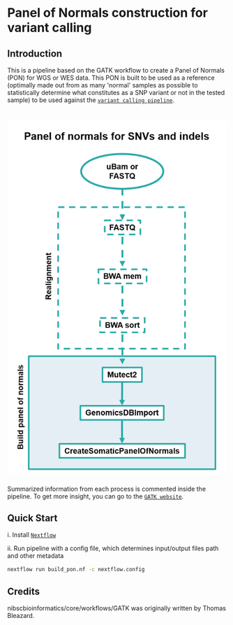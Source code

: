 # Panel of Normals construction for variant calling

## Introduction

This is a pipeline based on the GATK workflow to create a Panel of Normals (PON) for WGS or WES data.
This PON is built to be used as a reference (optimally made out from as many 'normal' samples as possible to statistically determine what constitutes as a SNP variant or not in the tested sample) to be used against the [`variant calling pipeline`](https://github.com/nibscbioinformatics/core/blob/master/workflows/human-WGS).

# ![nibscbioinformatics/workflows/somatic](schematic.png)

Summarized information from each process is commented inside the pipeline. To get more insight, you can go to the [`GATK website`](https://gatk.broadinstitute.org/hc/en-us/articles/360035531132--How-to-Call-somatic-mutations-using-GATK4-Mutect2).

## Quick Start

i. Install [`Nextflow`](https://nf-co.re/usage/installation)

ii. Run pipeline with a config file, which determines input/output files path and other metadata

```bash
nextflow run build_pon.nf -c nextflow.config
```

## Credits

nibscbioinformatics/core/workflows/GATK was originally written by Thomas Bleazard.